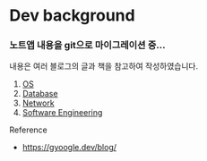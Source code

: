 # Dev background

### 노트앱 내용을 git으로 마이그레이션 중...  

내용은 여러 블로그의 글과 책을 참고하여 작성하였습니다.  

1. [OS](OS)
2. [Database](Database)
3. [Network](Network)
4. [Software Engineering](Software_Engineering)


Reference

- https://gyoogle.dev/blog/

